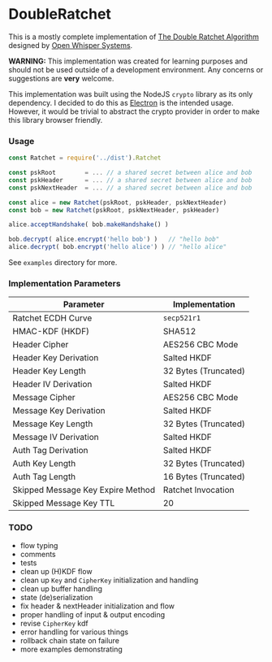 # DoubleRatchet

This is a mostly complete implementation of [The Double Ratchet Algorithm](https://whispersystems.org/docs/specifications/doubleratchet/#ref-rfc2315) designed by [Open Whisper Systems](https://whispersystems.org).

**WARNING:** This implementation was created for learning purposes and should not be used outside of a development environment. Any concerns or suggestions are **very** welcome.

This implementation was built using the NodeJS `crypto` library as its only dependency. I decided to do this as [Electron](https://github.com/electron/electron) is the intended usage. However, it would be trivial to abstract the crypto provider in order to make this library browser friendly.

### Usage

```js
const Ratchet = require('../dist').Ratchet

const pskRoot        = ... // a shared secret between alice and bob
const pskHeader      = ... // a shared secret between alice and bob
const pskNextHeader  = ... // a shared secret between alice and bob

const alice = new Ratchet(pskRoot, pskHeader, pskNextHeader)
const bob = new Ratchet(pskRoot, pskNextHeader, pskHeader)

alice.acceptHandshake( bob.makeHandshake() )

bob.decrypt( alice.encrypt('hello bob') )   // "hello bob"
alice.decrypt( bob.encrypt('hello alice') ) // "hello alice"
```

See `examples` directory for more.

### Implementation Parameters

| Parameter | Implementation |
| -------- | -------- |
| Ratchet ECDH Curve | `secp521r1` |
| HMAC-KDF (HKDF) | SHA512 |
| Header Cipher | AES256 CBC Mode |
| Header Key Derivation | Salted HKDF |
| Header Key Length | 32 Bytes (Truncated) |
| Header IV Derivation | Salted HKDF |
| Message Cipher | AES256 CBC Mode |
| Message Key Derivation | Salted HKDF |
| Message Key Length | 32 Bytes (Truncated) |
| Message IV Derivation | Salted HKDF |
| Auth Tag Derivation | Salted HKDF |
| Auth Key Length | 32 Bytes (Truncated) |
| Auth Tag Length | 16 Bytes (Truncated) |
| Skipped Message Key Expire Method | Ratchet Invocation |
| Skipped Message Key TTL | 20 |

### TODO

- flow typing
- comments
- tests
- clean up (H)KDF flow
- clean up `Key` and `CipherKey` initialization and handling
- clean up buffer handling
- state (de)serialization
- fix header & nextHeader initialization and flow
- proper handling of input & output encoding
- revise `CipherKey` kdf
- error handling for various things
- rollback chain state on failure
- more examples demonstrating
